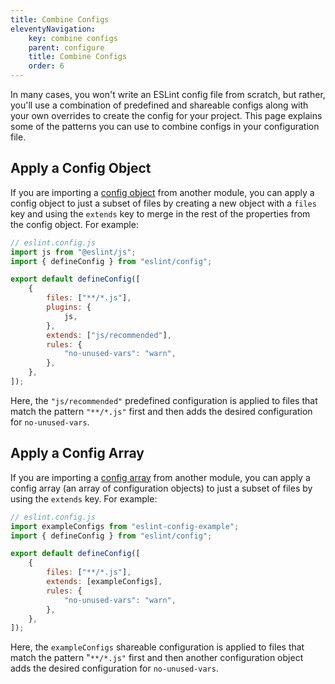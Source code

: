 ```yaml
---
title: Combine Configs
eleventyNavigation:
    key: combine configs
    parent: configure
    title: Combine Configs
    order: 6
---
```


In many cases, you won't write an ESLint config file from scratch, but rather, you'll use a combination of predefined and shareable configs along with your own overrides to create the config for your project. This page explains some of the patterns you can use to combine configs in your configuration file.

## Apply a Config Object

If you are importing a [config object](../core-concepts/glossary#config-object) from another module, you can apply a config object to just a subset of files by creating a new object with a `files` key and using the `extends` key to merge in the rest of the properties from the config object. For example:

```js
// eslint.config.js
import js from "@eslint/js";
import { defineConfig } from "eslint/config";

export default defineConfig([
	{
		files: ["**/*.js"],
		plugins: {
			js,
		},
		extends: ["js/recommended"],
		rules: {
			"no-unused-vars": "warn",
		},
	},
]);
```

Here, the `"js/recommended"` predefined configuration is applied to files that match the pattern `"**/*.js"` first and then adds the desired configuration for `no-unused-vars`.

## Apply a Config Array

If you are importing a [config array](../core-concepts/glossary#config-array) from another module, you can apply a config array (an array of configuration objects) to just a subset of files by using the `extends` key. For example:

```js
// eslint.config.js
import exampleConfigs from "eslint-config-example";
import { defineConfig } from "eslint/config";

export default defineConfig([
	{
		files: ["**/*.js"],
		extends: [exampleConfigs],
		rules: {
			"no-unused-vars": "warn",
		},
	},
]);
```

Here, the `exampleConfigs` shareable configuration is applied to files that match the pattern "`**/*.js"` first and then another configuration object adds the desired configuration for `no-unused-vars`.
